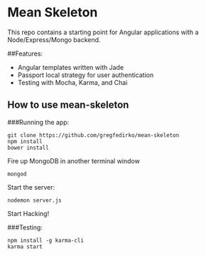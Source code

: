 # Mean Skeleton

This repo contains a starting point for Angular applications with a Node/Express/Mongo backend.

##Features:
* Angular templates written with Jade
* Passport local strategy for user authentication
* Testing with Mocha, Karma, and Chai



## How to use mean-skeleton

###Running the app:
```
git clone https://github.com/gregfedirko/mean-skeleton
npm install
bower install
```

Fire up MongoDB in another terminal window
```
mongod
```

Start the server:
```
nodemon server.js
```

Start Hacking!

###Testing:

```
npm install -g karma-cli
karma start
```
